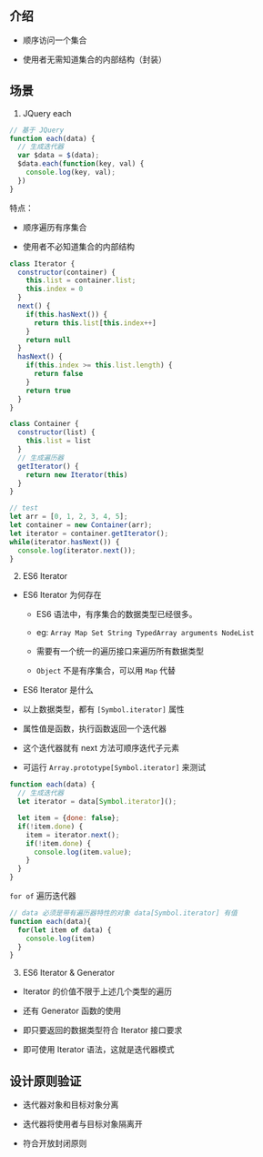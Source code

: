 ## 介绍

- 顺序访问一个集合

- 使用者无需知道集合的内部结构（封装）

## 场景

1. JQuery each

```JavaScript
// 基于 JQuery 
function each(data) {
  // 生成迭代器
  var $data = $(data);
  $data.each(function(key, val) {
    console.log(key, val);
  })
}
```

特点：

  - 顺序遍历有序集合

  - 使用者不必知道集合的内部结构

```JavaScript
class Iterator {
  constructor(container) {
    this.list = container.list;
    this.index = 0
  }
  next() {
    if(this.hasNext()) {
      return this.list[this.index++]
    }
    return null
  }
  hasNext() {
    if(this.index >= this.list.length) {
      return false
    }
    return true
  }
}

class Container {
  constructor(list) {
    this.list = list
  }
  // 生成遍历器
  getIterator() {
    return new Iterator(this)
  }
}

// test
let arr = [0, 1, 2, 3, 4, 5];
let container = new Container(arr);
let iterator = container.getIterator();
while(iterator.hasNext()) {
  console.log(iterator.next());
}
```

2. ES6 Iterator

- ES6 Iterator 为何存在

  * ES6 语法中，有序集合的数据类型已经很多。 
  
  * eg: ``` Array Map Set String TypedArray arguments NodeList ```

  * 需要有一个统一的遍历接口来遍历所有数据类型

  * ``` Object ``` 不是有序集合，可以用 ``` Map ``` 代替

-   ES6 Iterator 是什么

  * 以上数据类型，都有 ``` [Symbol.iterator] ``` 属性

  * 属性值是函数，执行函数返回一个迭代器

  * 这个迭代器就有 next 方法可顺序迭代子元素

  * 可运行 ``` Array.prototype[Symbol.iterator] ``` 来测试

```JavaScript
function each(data) {
  // 生成迭代器
  let iterator = data[Symbol.iterator]();

  let item = {done: false};
  if(!item.done) {
    item = iterator.next();
    if(!item.done) {
      console.log(item.value);
    }
  }
}
```

``` for of ``` 遍历迭代器

```JavaScript
// data 必须是带有遍历器特性的对象 data[Symbol.iterator] 有值
function each(data){
  for(let item of data) {
    console.log(item)
  }
}
```

3. ES6 Iterator & Generator

- Iterator 的价值不限于上述几个类型的遍历

- 还有 Generator 函数的使用

- 即只要返回的数据类型符合 Iterator 接口要求

- 即可使用 Iterator 语法，这就是迭代器模式


## 设计原则验证

- 迭代器对象和目标对象分离

- 迭代器将使用者与目标对象隔离开

- 符合开放封闭原则





